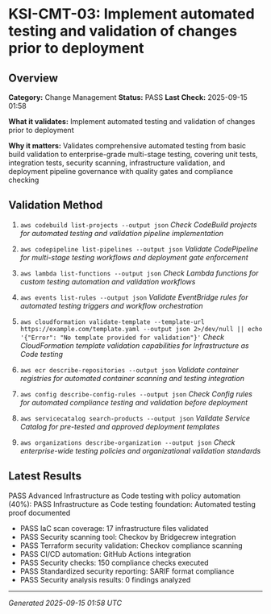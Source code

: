 # KSI-CMT-03: Implement automated testing and validation of changes prior to deployment

## Overview

**Category:** Change Management
**Status:** PASS
**Last Check:** 2025-09-15 01:58

**What it validates:** Implement automated testing and validation of changes prior to deployment

**Why it matters:** Validates comprehensive automated testing from basic build validation to enterprise-grade multi-stage testing, covering unit tests, integration tests, security scanning, infrastructure validation, and deployment pipeline governance with quality gates and compliance checking

## Validation Method

1. `aws codebuild list-projects --output json`
   *Check CodeBuild projects for automated testing and validation pipeline implementation*

2. `aws codepipeline list-pipelines --output json`
   *Validate CodePipeline for multi-stage testing workflows and deployment gate enforcement*

3. `aws lambda list-functions --output json`
   *Check Lambda functions for custom testing automation and validation workflows*

4. `aws events list-rules --output json`
   *Validate EventBridge rules for automated testing triggers and workflow orchestration*

5. `aws cloudformation validate-template --template-url https://example.com/template.yaml --output json 2>/dev/null || echo '{"Error": "No template provided for validation"}'`
   *Check CloudFormation template validation capabilities for Infrastructure as Code testing*

6. `aws ecr describe-repositories --output json`
   *Validate container registries for automated container scanning and testing integration*

7. `aws config describe-config-rules --output json`
   *Check Config rules for automated compliance testing and validation before deployment*

8. `aws servicecatalog search-products --output json`
   *Validate Service Catalog for pre-tested and approved deployment templates*

9. `aws organizations describe-organization --output json`
   *Check enterprise-wide testing policies and organizational validation standards*

## Latest Results

PASS Advanced Infrastructure as Code testing with policy automation (40%): PASS Infrastructure as Code testing foundation: Automated testing proof documented
- PASS IaC scan coverage: 17 infrastructure files validated
- PASS Security scanning tool: Checkov by Bridgecrew integration
- PASS Terraform security validation: Checkov compliance scanning
- PASS CI/CD automation: GitHub Actions integration
- PASS Security checks: 150 compliance checks executed
- PASS Standardized security reporting: SARIF format compliance
- PASS Security analysis results: 0 findings analyzed

---
*Generated 2025-09-15 01:58 UTC*